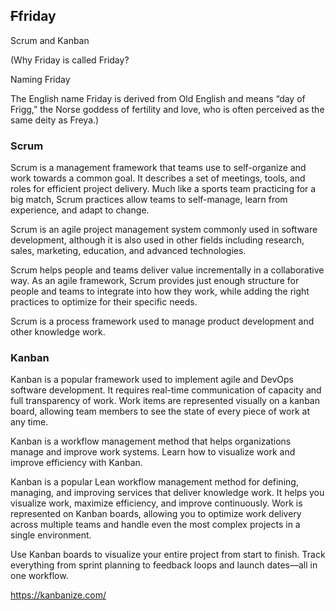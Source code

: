 ## <strike>F</strike>friday
Scrum and Kanban

(Why Friday is called Friday?

Naming Friday

The English name Friday is derived from Old English and means “day of Frigg,” the Norse goddess of fertility and love, who is often perceived as the same deity as Freya.)

### Scrum
Scrum is a management framework that teams use to self-organize and work towards a common goal. It describes a set of meetings, tools, and roles for efficient project delivery. Much like a sports team practicing for a big match, Scrum practices allow teams to self-manage, learn from experience, and adapt to change.

Scrum is an agile project management system commonly used in software development, although it is also used in other fields including research, sales, marketing, education, and advanced technologies.

Scrum helps people and teams deliver value incrementally in a collaborative way. As an agile framework, Scrum provides just enough structure for people and teams to integrate into how they work, while adding the right practices to optimize for their specific needs.

Scrum is a process framework used to manage product development and other knowledge work.

### Kanban
Kanban is a popular framework used to implement agile and DevOps software development. It requires real-time communication of capacity and full transparency of work. Work items are represented visually on a kanban board, allowing team members to see the state of every piece of work at any time.

Kanban is a workflow management method that helps organizations manage and improve work systems. Learn how to visualize work and improve efficiency with Kanban.

Kanban is a popular Lean workflow management method for defining, managing, and improving services that deliver knowledge work. It helps you visualize work, maximize efficiency, and improve continuously. Work is represented on Kanban boards, allowing you to optimize work delivery across multiple teams and handle even the most complex projects in a single environment.

Use Kanban boards to visualize your entire project from start to finish. Track everything from sprint planning to feedback loops and launch dates—all in one workflow.

https://kanbanize.com/
